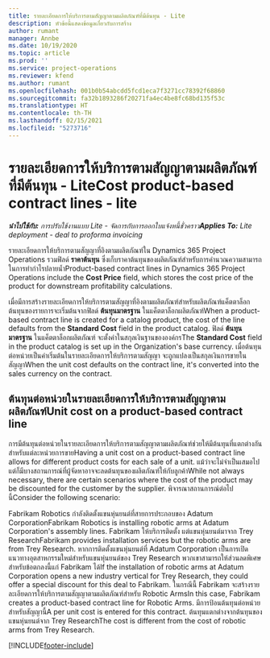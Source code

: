 ```yaml
---
title: รายละเอียดการให้บริการตามสัญญาตามผลิตภัณฑ์ที่มีต้นทุน - Lite
description: หัวข้อนี้แสดงข้อมูลเกี่ยวกับการสร้าง
author: rumant
manager: Annbe
ms.date: 10/19/2020
ms.topic: article
ms.prod: ''
ms.service: project-operations
ms.reviewer: kfend
ms.author: rumant
ms.openlocfilehash: 001b0b54abcdd5fcd1eca7f3271cc78392f68860
ms.sourcegitcommit: fa32b1893286f20271fa4ec4be8fc68bd135f53c
ms.translationtype: HT
ms.contentlocale: th-TH
ms.lasthandoff: 02/15/2021
ms.locfileid: "5273716"
---
```

# <a name="cost-product-based-contract-lines---lite"></a><span data-ttu-id="663aa-103">รายละเอียดการให้บริการตามสัญญาตามผลิตภัณฑ์ที่มีต้นทุน - Lite</span><span class="sxs-lookup"><span data-stu-id="663aa-103">Cost product-based contract lines - lite</span></span>

<span data-ttu-id="663aa-104">_**นำไปใช้กับ:** การปรับใช้งานแบบ Lite - จัดการกับการออกใบแจ้งหนี้ชั่วคราว_</span><span class="sxs-lookup"><span data-stu-id="663aa-104">_**Applies To:** Lite deployment - deal to proforma invoicing_</span></span>


<span data-ttu-id="663aa-105">รายละเอียดการให้บริการตามสัญญาที่อิงตามผลิตภัณฑ์ใน Dynamics 365 Project Operations รวมฟิลด์ **ราคาต้นทุน** ซึ่งเก็บราคาต้นทุนของผลิตภัณฑ์สำหรับการคำนวณความสามารถในการทำกำไรปลายน้ำ</span><span class="sxs-lookup"><span data-stu-id="663aa-105">Product-based contract lines in Dynamics 365 Project Operations include the **Cost Price** field, which stores the cost price of the product for downstream profitability calculations.</span></span>

<span data-ttu-id="663aa-106">เมื่อมีการสร้างรายละเอียดการให้บริการตามสัญญาที่อิงตามผลิตภัณฑ์สำหรับผลิตภัณฑ์แค็ตตาล็อก ต้นทุนของรายการจะเริ่มต้นจากฟิลด์ **ต้นทุนมาตรฐาน** ในแค็ตตาล็อกผลิตภัณฑ์</span><span class="sxs-lookup"><span data-stu-id="663aa-106">When a product-based contract line is created for a catalog product, the cost of the line defaults from the **Standard Cost** field in the product catalog.</span></span> <span data-ttu-id="663aa-107">ฟิลด์ **ต้นทุนมาตรฐาน** ในแค็ตตาล็อกผลิตภัณฑ์ จะตั้งค่าในสกุลเงินฐานขององค์กร</span><span class="sxs-lookup"><span data-stu-id="663aa-107">The **Standard Cost** field in the product catalog is set up in the Organization's base currency.</span></span> <span data-ttu-id="663aa-108">เมื่อต้นทุนต่อหน่วยเป็นค่าเริ่มต้นในรายละเอียดการให้บริการตามสัญญา จะถูกแปลงเป็นสกุลเงินการขายในสัญญา</span><span class="sxs-lookup"><span data-stu-id="663aa-108">When the unit cost defaults on the contract line, it's converted into the sales currency on the contract.</span></span>

## <a name="unit-cost-on-a-product-based-contract-line"></a><span data-ttu-id="663aa-109">ต้นทุนต่อหน่วยในรายละเอียดการให้บริการตามสัญญาตามผลิตภัณฑ์</span><span class="sxs-lookup"><span data-stu-id="663aa-109">Unit cost on a product-based contract line</span></span>

<span data-ttu-id="663aa-110">การมีต้นทุนต่อหน่วยในรายละเอียดการให้บริการตามสัญญาตามผลิตภัณฑ์ช่วยให้มีต้นทุนที่แตกต่างกันสำหรับแต่ละหน่วยการขาย</span><span class="sxs-lookup"><span data-stu-id="663aa-110">Having a unit cost on a product-based contract line allows for different product costs for each sale of a unit.</span></span> <span data-ttu-id="663aa-111">แม้ว่าจะไม่จำเป็นเสมอไป แต่ก็มีบางสถานการณ์ที่ผู้จัดหาอาจจะลดต้นทุนของผลิตภัณฑ์ให้กับลูกค้า</span><span class="sxs-lookup"><span data-stu-id="663aa-111">While not always necessary, there are certain scenarios where the cost of the product may be discounted for the customer by the supplier.</span></span> <span data-ttu-id="663aa-112">พิจารณาสถานการณ์ต่อไปนี้</span><span class="sxs-lookup"><span data-stu-id="663aa-112">Consider the following scenario:</span></span>

<span data-ttu-id="663aa-113">Fabrikam Robotics กำลังติดตั้งแขนหุ่นยนต์ที่สายการประกอบของ Adatum Corporation</span><span class="sxs-lookup"><span data-stu-id="663aa-113">Fabrikam Robotics is installing robotic arms at Adatum Corporation's assembly lines.</span></span> <span data-ttu-id="663aa-114">Fabrikam ให้บริการติดตั้ง แต่แขนหุ่นยนต์มาจาก Trey Research</span><span class="sxs-lookup"><span data-stu-id="663aa-114">Fabrikam provides installation services but the robotic arms are from Trey Research.</span></span> <span data-ttu-id="663aa-115">หากการติดตั้งแขนหุ่นยนต์ที่ Adatum Corporation เป็นการเปิดแนวทางอุตสาหกรรมใหม่สำหรับแขนหุ่นยนต์ของ Trey Research พวกเขาสามารถให้ส่วนลดพิเศษสำหรับข้อตกลงนี้แก่ Fabrikam ได้</span><span class="sxs-lookup"><span data-stu-id="663aa-115">If the installation of robotic arms at Adatum Corporation opens a new industry vertical for Trey Research, they could offer a special discount for this deal to Fabrikam.</span></span> <span data-ttu-id="663aa-116">ในกรณีนี้ Fabrikam จะสร้างรายละเอียดการให้บริการตามสัญญาตามผลิตภัณฑ์สำหรับ Robotic Arms</span><span class="sxs-lookup"><span data-stu-id="663aa-116">In this case, Fabrikam creates a product-based contract line for Robotic Arms.</span></span> <span data-ttu-id="663aa-117">มีการป้อนต้นทุนต่อหน่วยสำหรับสัญญานี้</span><span class="sxs-lookup"><span data-stu-id="663aa-117">A per unit cost is entered for this contract.</span></span> <span data-ttu-id="663aa-118">ต้นทุนแตกต่างจากต้นทุนของแขนหุ่นยนต์จาก Trey Research</span><span class="sxs-lookup"><span data-stu-id="663aa-118">The cost is different from the cost of robotic arms from Trey Research.</span></span>


[!INCLUDE[footer-include](../../includes/footer-banner.md)]